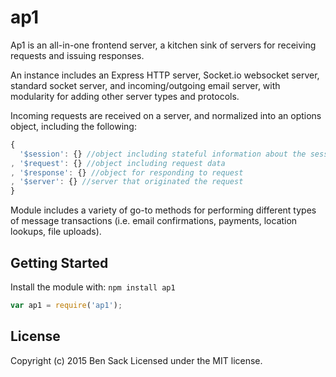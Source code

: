 # ap1

Ap1 is an all-in-one frontend server, a kitchen sink of servers for receiving requests and issuing responses.

An instance includes an Express HTTP server, Socket.io websocket server, standard socket server, and incoming/outgoing email server, with modularity for adding other server types and protocols.

Incoming requests are received on a server, and normalized into an options object, including the following:

```javascript
{
  '$session': {} //object including stateful information about the session associated with the request/response
, '$request': {} //object including request data
, '$response': {} //object for responding to request
, '$server': {} //server that originated the request
}
```

Module includes a variety of go-to methods for performing different types of message transactions (i.e. email confirmations, payments, location lookups, file uploads).

## Getting Started
Install the module with: `npm install ap1`

```javascript
var ap1 = require('ap1');
```

## License
Copyright (c) 2015 Ben Sack
Licensed under the MIT license.
